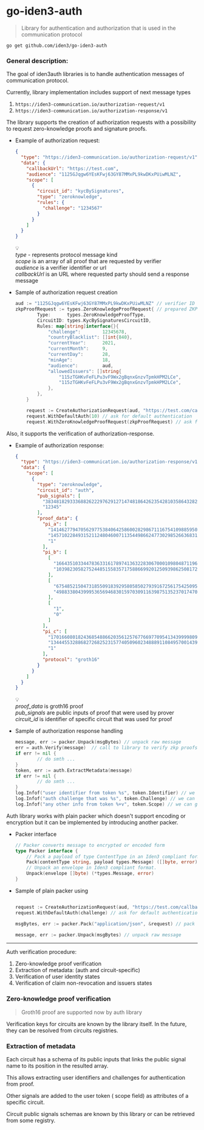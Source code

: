 # go-iden3-auth

> Library for authentication and authorization that is used in the communication protocol
>


`go get github.com/iden3/go-iden3-auth`

### General description:

The goal of iden3auth libraries is to handle authentication messages of communication protocol.

Currently, library implementation includes support of next message types

1. `https://iden3-communication.io/authorization-request/v1`
2. `https://iden3-communication.io/authorization-response/v1`

The library supports the creation of authorization requests with a possibility to request zero-knowledge proofs and signature proofs.

- Example of authorization request:

    ```json
    {
      "type": "https://iden3-communication.io/authorization-request/v1",
      "data": {
        "callbackUrl": "https://test.com",
        "audience": "1125GJqgw6YEsKFwj63GY87MMxPL9kwDKxPUiwMLNZ",
        "scope": [
          {
            "circuit_id": "kycBySignatures",
            "type": "zeroknowledge",
            "rules": {
              "challenge": "1234567"
            }
          }
        ]
      }
    }
    ```

    💡 <br />
    _type_ - represents protocol message kind <br />
    _scope_ is an array of all proof that are requested by verifier<br />
    _audience_ is a verifier identifier or url<br />
    _callbackUrl_  is an URL  where requested party should send a response message<br />


- Sample of authorization request creation

    ```go
    aud := "1125GJqgw6YEsKFwj63GY87MMxPL9kwDKxPUiwMLNZ" // verifier ID
    zkpProofRequest := types.ZeroKnowledgeProofRequest{ // prepared ZKP request for KYC circuit
    		Type:      types.ZeroKnowledgeProofType,
    		CircuitID: types.KycBySignaturesCircuitID,
    		Rules: map[string]interface{}{
    			"challenge":        12345678,
    			"countryBlacklist": []int{840},
    			"currentYear":      2021,
    			"currentMonth":     9,
    			"currentDay":       28,
    			"minAge":           18,
    			"audience":         aud,
    			"allowedIssuers": []string{
    				"115zTGHKvFeFLPu3vF9Wx2gBqnxGnzvTpmkHPM2LCe",
    				"115zTGHKvFeFLPu3vF9Wx2gBqnxGnzvTpmkHPM2LCe",
    			},
    		},
    	}
    
    	request := CreateAuthorizationRequest(aud, "https://test.com/callback") //creation
    	request.WithDefaultAuth(10) // ask for default authentication
    	request.WithZeroKnowledgeProofRequest(zkpProofRequest) // ask for specific proof
    ```


Also, it supports the verification of authorization-response.

- Example of authorization response:

    ```json
    {
      "type": "https://iden3-communication.io/authorization-response/v1",
      "data": {
        "scope": [
          {
            "type": "zeroknowledge",
            "circuit_id": "auth",
            "pub_signals": [
              "383481829333688262229762912714748186426235428103586432827469388069546950656",
              "12345"
            ],
            "proof_data": {
              "pi_a": [
                "14146277947056297753840642586002829867111675410988595047766001252156753371528",
                "14571022849315211248046007113544986624773029852663683182064313232057584750907",
                "1"
              ],
              "pi_b": [
                [
                  "16643510334478363316178974136322830670001098048711963846055396047727066595515",
                  "10398230582752448515583571758866992012509398625081722188208617704185602394573"
                ],
                [
                  "6754852150473185509183929580585027939167256175425095292505368999953776521762",
                  "4988338043999536569468301597030911639875135237017470300699903062776921637682"
                ],
                [
                  "1",
                  "0"
                ]
              ],
              "pi_c": [
                "17016608018243685488662035612576776697709541343999980909476169114486580874935",
                "1344455328868272682523157740509602348889110849570014394831093852006878298645",
                "1"
              ],
              "protocol": "groth16"
            }
          }
        ]
      }
    }
    ```

    💡 <br />
    *proof_data* is groth16 proof <br />
    *pub_signals*  are public inputs of proof that were used by prover <br />
    *circuit_id* is identifier of specific circuit that was used for proof <br />

   

- Sample of authorization response handling

    ```go
    message, err := packer.Unpack(msgBytes) // unpack raw message
    err = auth.Verify(message)  // call to library to verify zkp proofs
    if err != nil {
    		// do smth ...
    }
    token, err := auth.ExtractMetadata(message)
    if err != nil {
    		// do smth ...
    }
    log.Infof("user identifier from token %s", token.Identifier) // we can get user id from proofs 
    log.Infof("auth challenge that was %s", token.Challenge) // we can get challenge from proofs 
    log.Infof("any other info from token %+v", token.Scope) // we can get any info according to circuit schemas
    ```


Auth library works with plain packer which doesn't support encoding or encryption but it can be implemented by introducing another packer.

- Packer interface

    ```go
    // Packer converts message to encrypted or encoded form
    type Packer interface {
    	// Pack a payload of type ContentType in an Iden3 compliant format using the sender identity
    	Pack(contentType string, payload types.Message) ([]byte, error)
    	// Unpack an envelope in Iden3 compliant format.
    	Unpack(envelope []byte) (*types.Message, error)
    }
    ```

- Sample of plain packer using

    ```go
    
    request := CreateAuthorizationRequest(aud, "https://test.com/callback") //creation
    request.WithDefaultAuth(challenge) // ask for default authentication
    
    msgBytes, err := packer.Pack("application/json", &request) // pack any message
    
    message, err := packer.Unpack(msgBytes) // unpack raw message
    
    ```


---

Auth verification procedure:

1. Zero-knowledge proof verification
2. Extraction of metadata: (auth and circuit-specific)
3. Verification of user identity states
4. Verification of claim non-revocation and issuers states

### Zero-knowledge proof verification

> Groth16 proof are supported now by auth library
>

Verification keys for circuits are known by the library itself. In the future, they can be resolved from circuits registries.

### Extraction of metadata

Each circuit has a schema of its public inputs that links the public signal name to its position in the resulted array.

This allows extracting user identifiers and challenges for authentication from proof.

Other signals are added to the user token ( scope field) as attributes of a specific circuit.

Circuit public signals schemas are known by this library or can be retrieved from some registry.
